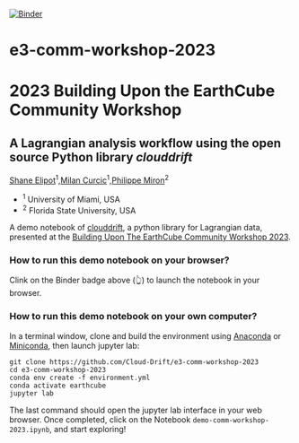 [![Binder](https://mybinder.org/badge_logo.svg)](https://mybinder.org/)

# e3-comm-workshop-2023

# 2023 Building Upon the EarthCube Community Workshop 

## A Lagrangian analysis workflow using the open source Python library *clouddrift*

[Shane Elipot](https://github.com/selipot)<sup>1</sup>,[Milan Curcic](https://github.com/milancurcic)<sup>1</sup>,[Philippe Miron](https://github.com/philippemiron)<sup>2</sup>

- <sup>1</sup> University of Miami, USA
- <sup>2</sup> Florida State University, USA

A demo notebook of [clouddrift](https://github.com/Cloud-Drift/clouddrift), a python library for Lagrangian data, presented at the [Building Upon The EarthCube Community Workshop 2023](https://isi-usc-edu.github.io/building-upon-the-earthcube-community/).


### How to run this demo notebook on your browser?

Clink on the Binder badge above (:point_up_2:) to launch the notebook in your browser.

### How to run this demo notebook on your own computer?

In a terminal window, clone and build the environment using [Anaconda](https://docs.conda.io/en/latest/) or [Miniconda](https://docs.conda.io/en/latest/miniconda.html), then launch jupyter lab:

```
git clone https://github.com/Cloud-Drift/e3-comm-workshop-2023
cd e3-comm-workshop-2023
conda env create -f environment.yml
conda activate earthcube
jupyter lab
```

The last command should open the jupyter lab interface in your web browser. Once completed, click on the Notebook `demo-comm-workshop-2023.ipynb`, and start exploring!
